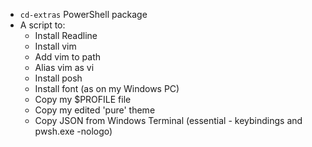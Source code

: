 * `cd-extras` PowerShell package 
* A script to:
    * Install Readline
    * Install vim
    * Add vim to path
    * Alias vim as vi
    * Install posh
    * Install font (as on my Windows PC)
    * Copy my $PROFILE file
    * Copy my edited 'pure' theme
    * Copy JSON from Windows Terminal (essential - keybindings and pwsh.exe -nologo)
